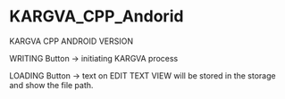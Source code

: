 # KARGVA_CPP_Andorid
KARGVA CPP ANDROID VERSION

WRITING Button -> initiating KARGVA process

LOADING Button -> text on EDIT TEXT VIEW will be stored in the storage and show the file path.
